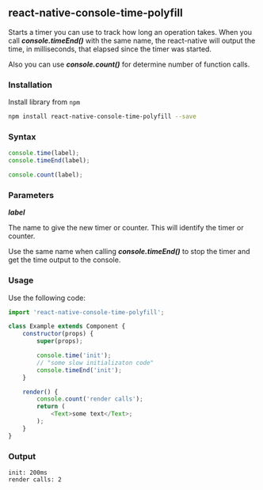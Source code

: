 ## react-native-console-time-polyfill

Starts a timer you can use to track how long an operation takes. When you call ***console.timeEnd()*** with the same name, the react-native will output the time, in milliseconds, that elapsed since the timer was started.

Also you can use ***console.count()*** for determine number of function calls.

### Installation

Install library from `npm`

```bash
npm install react-native-console-time-polyfill --save
```

### Syntax

```javascript
console.time(label);
console.timeEnd(label);

console.count(label);
```

### Parameters

***label***

The name to give the new timer or counter. This will identify the timer or counter.

Use the same name when calling ***console.timeEnd()*** to stop the timer and get the time output to the console.

### Usage

Use the following code:

```javascript
import 'react-native-console-time-polyfill';

class Example extends Component {
    constructor(props) {
        super(props);

        console.time('init');
        // "some slow initializaton code"
        console.timeEnd('init');
    }

    render() {
        console.count('render calls');
        return (
            <Text>some text</Text>;
        );
    }
}
```

### Output

```
init: 200ms
render calls: 2
```
